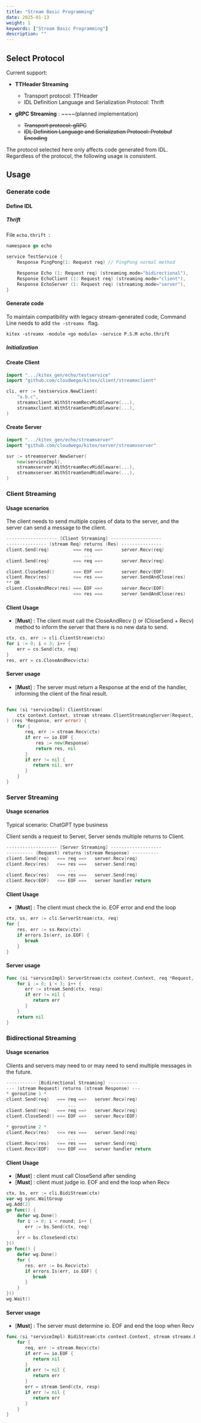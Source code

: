 ```yaml
---
title: "Stream Basic Programming"
date: 2025-01-13
weight: 1
keywords: ["Stream Basic Programming"]
description: ""
---
```


## Select Protocol

Current support:

- **TTHeader Streaming**

  - Transport protocol: TTHeader
  - IDL Definition Language and Serialization Protocol: Thrift
- **gRPC Streaming** : ~~~~(planned implementation)

  - ~~Transport protocol: gRPC~~
  - ~~IDL Definition Language and Serialization Protocol: Protobuf Encoding~~

The protocol selected here only affects code generated from IDL. Regardless of the protocol, the following usage is consistent.

## Usage

### Generate code

#### Define IDL

##### Thrift

File `echo.thrift `:

```go
namespace go echo

service TestService {
    Response PingPong(1: Request req) // PingPong normal method
    
    Response Echo (1: Request req) (streaming.mode="bidirectional"),
    Response EchoClient (1: Request req) (streaming.mode="client"),
    Response EchoServer (1: Request req) (streaming.mode="server"),
}
```

#### Generate code

To maintain compatibility with legacy stream-generated code, Command Line needs to add `the -streamx ` flag.

```
kitex -streamx -module <go module> -service P.S.M echo.thrift
```

##### Initialization

#### Create Client

```go
import ".../kitex_gen/echo/testservice"
import "github.com/cloudwego/kitex/client/streamxclient"

cli, err := testservice.NewClient(
    "a.b.c",
    streamxclient.WithStreamRecvMiddleware(...),
    streamxclient.WithStreamSendMiddleware(...),
)
```

#### Create Server

```go
import ".../kitex_gen/echo/streamserver"
import "github.com/cloudwego/kitex/server/streamxserver"

svr := streamserver.NewServer(
    new(serviceImpl),
    streamxserver.WithStreamRecvMiddleware(...),
    streamxserver.WithStreamSendMiddleware(...),
)
```

### Client Streaming

#### Usage scenarios

The client needs to send multiple copies of data to the server, and the server can send a message to the client.

```go
------------------- [Client Streaming] -------------------
--------------- (stream Req) returns (Res) ---------------
client.Send(req)         === req ==>       server.Recv(req)
                             ...
client.Send(req)         === req ==>       server.Recv(req)

client.CloseSend()       === EOF ==>       server.Recv(EOF)
client.Recv(res)         <== res ===       server.SendAndClose(res)
** OR
client.CloseAndRecv(res) === EOF ==>       server.Recv(EOF)
                         <== res ===       server.SendAndClose(res)
```

#### Client Usage

- [**Must**] : The client must call the CloseAndRecv () or (CloseSend + Recv) method to inform the server that there is no new data to send.

```go
ctx, cs, err := cli.ClientStream(ctx)
for i := 0; i < 3; i++ {
    err = cs.Send(ctx, req)
}
res, err = cs.CloseAndRecv(ctx)
```

#### Server usage

- [**Must**] : The server must return a Response at the end of the handler, informing the client of the final result.

```go

func (si *serviceImpl) ClientStream(
    ctx context.Context, stream streamx.ClientStreamingServer[Request, Response]
) (res *Response, err error) {
    for {
       req, err := stream.Recv(ctx)
       if err == io.EOF {
           res := new(Response)
           return res, nil
       }
       if err != nil {
          return nil, err
       }
    }
}
```

### Server Streaming

#### Usage scenarios

Typical scenario: ChatGPT type business

Client sends a request to Server, Server sends multiple returns to Client.

```go
------------------- [Server Streaming] -------------------
---------- (Request) returns (stream Response) ----------
client.Send(req)   === req ==>   server.Recv(req)
client.Recv(res)   <== res ===   server.Send(req)
                       ...
client.Recv(res)   <== res ===   server.Send(req)
client.Recv(EOF)   <== EOF ===   server handler return
```

#### Client Usage

- [**Must**] : The client must check the io. EOF error and end the loop

```go
ctx, ss, err := cli.ServerStream(ctx, req)
for {
    res, err := ss.Recv(ctx)
    if errors.Is(err, io.EOF) {
       break
    }
}
```

#### Server usage

```go
func (si *serviceImpl) ServerStream(ctx context.Context, req *Request, stream streamx.ServerStreamingServer[Response]) error {
    for i := 0; i < 3; i++ {
       err := stream.Send(ctx, resp)
       if err != nil {
          return err
       }
    }
    return nil
}
```

### Bidirectional Streaming

#### Usage scenarios

Clients and servers may need to or may need to send multiple messages in the future.

```go
----------- [Bidirectional Streaming] -----------
--- (stream Request) returns (stream Response) ---
* goroutine 1 *
client.Send(req)   === req ==>   server.Recv(req)
                       ...
client.Send(req)   === req ==>   server.Recv(req)
client.CloseSend() === EOF ==>   server.Recv(EOF)

* goroutine 2 *
client.Recv(res)   <== res ===   server.Send(req)
                       ...
client.Recv(res)   <== res ===   server.Send(req)
client.Recv(EOF)   <== EOF ===   server handler return
```

#### Client Usage

- [**Must**] : client must call CloseSend after sending
- [**Must**] : client must judge io. EOF and end the loop when Recv

```go
ctx, bs, err := cli.BidiStream(ctx)
var wg sync.WaitGroup
wg.Add(2)
go func() {
    defer wg.Done()
    for i := 0; i < round; i++ {
       err := bs.Send(ctx, req)
    }
    err = bs.CloseSend(ctx)
}()
go func() {
    defer wg.Done()
    for {
       res, err := bs.Recv(ctx)
       if errors.Is(err, io.EOF) {
          break
       }
    }
}()
wg.Wait()
```

#### Server usage

- [**Must**] : The server must determine io. EOF and end the loop when Recv

```go
func (si *serviceImpl) BidiStream(ctx context.Context, stream streamx.BidiStreamingServer[Request, Response]) error {
    for {
       req, err := stream.Recv(ctx)
       if err == io.EOF {
          return nil
       }
       if err != nil {
          return err
       }
       err = stream.Send(ctx, resp)
       if err != nil {
          return err
       }
    }
}
```
